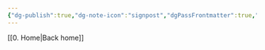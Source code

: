 ```yaml
---
{"dg-publish":true,"dg-note-icon":"signpost","dgPassFrontmatter":true,"noteIcon":"signpost","permalink":"/09-status-notes/iqc/","created":"2025-10-17T19:33:57.714+01:00","updated":"2025-10-21T19:52:40.658+01:00"}
---
```


[[0. Home\|Back home]]